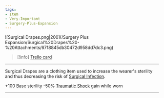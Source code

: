 ```yaml
---
tags:
- Item
- Very-Important
- Surgery-Plus-Expansion
---
```


![Surgical Drapes.png\|200](/Surgery Plus Expansion/Surgical%20Drapes%20-%20Attachments/6718845db30472d958dd7dc3.png)

> [!info] [Trello card](https://trello.com/c/bztP9Er9/151-surgical-drapes)

---

Surgical Drapes are a clothing item used to increase the wearer's sterility and thus decreasing the risk of [Surgical Infection](Surgical%20Infection.md).

\+100 Base sterility
\-50% [Traumatic Shock](../Surgery/Traumatic%20Shock.md) gain while worn

---

